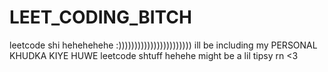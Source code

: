 # LEET_CODING_BITCH
leetcode shi hehehehehe :)))))))))))))))))))))))
ill be including my PERSONAL KHUDKA KIYE HUWE leetcode shtuff hehehe might be a lil tipsy rn <3 
